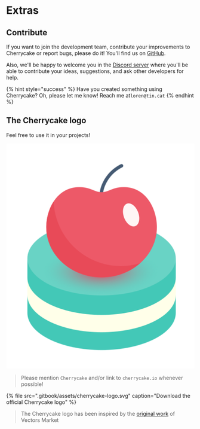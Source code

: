 # Extras

## Contribute

If you want to join the development team, contribute your improvements to Cherrycake or report bugs, please do it! You'll find us on [GitHub](https://github.com/tin-cat/cherrycake-engine).

Also, we'll be happy to welcome you in the [Discord server](https://discord.gg/naQprV6) where you'll be able to contribute your ideas, suggestions, and ask other developers for help.

{% hint style="success" %}
Have you created something using Cherrycake? Oh, please let me know! Reach me at`loren@tin.cat`
{% endhint %}

## The Cherrycake logo

Feel free to use it in your projects!

![](.gitbook/assets/cherrycake-logo.svg)

> Please mention `Cherrycake` and/or link to `cherrycake.io` whenever possible!

{% file src=".gitbook/assets/cherrycake-logo.svg" caption="Download the official Cherrycake logo" %}

> The Cherrycake logo has been inspired by the [original work](https://www.flaticon.com/free-icon/cake_609631) of Vectors Market

